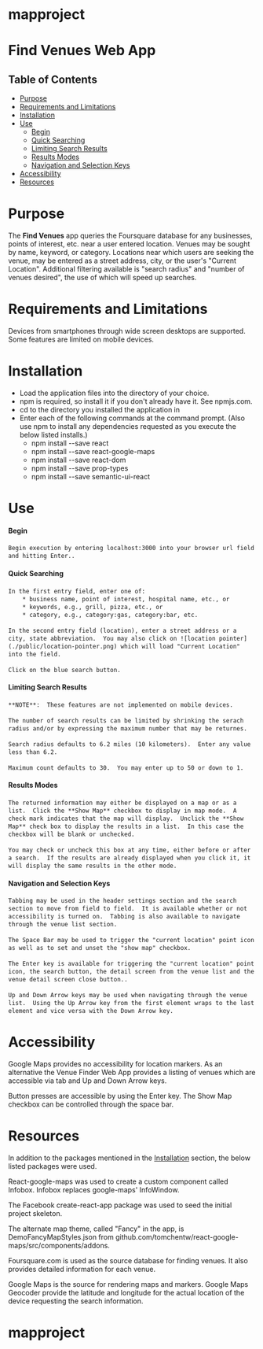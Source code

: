 # mapproject

# Find Venues Web App

## Table of Contents

* [Purpose](#purpose)
* [Requirements and Limitations](#requirements-and-limitations)
* [Installation](#installation)
* [Use](#use)
  - [Begin](#begin)
  - [Quick Searching](#quick-searching)
  - [Limiting Search Results](#limiting-search-results)
  - [Results Modes](#results-modes)
  - [Navigation and Selection Keys](#navigation-and-selection-keys)
* [Accessibility](#accessibility)
* [Resources](#resources)



# Purpose

The **Find Venues** app queries the Foursquare database for any businesses, points of interest, etc. near a user entered location.  Venues may be sought by name, keyword, or category.  Locations near which users are seeking the venue, may be entered as a street address, city, or the user's "Current Location".  Additional filtering available is "search radius" and "number of venues desired", the use of which will speed up searches.


# Requirements and Limitations

Devices from smartphones through wide screen desktops are supported.  Some features are limited on mobile devices.


# Installation

* Load the application files into the directory of your choice.
* npm is required, so install it if you don't already have it.  See npmjs.com.
* cd to the directory you installed the application in
* Enter each of the following commands at the command prompt.  (Also use npm to install any dependencies requested as you execute the below listed installs.)
  - npm install --save react
  - npm install --save react-google-maps
  - npm install --save react-dom
  - npm install --save prop-types
  - npm install --save semantic-ui-react


# Use

#### Begin
    Begin execution by entering localhost:3000 into your browser url field and hitting Enter..

#### Quick Searching
    In the first entry field, enter one of:
        * business name, point of interest, hospital name, etc., or
        * keywords, e.g., grill, pizza, etc., or
        * category, e.g., category:gas, category:bar, etc.

    In the second entry field (location), enter a street address or a city, state abbreviation.  You may also click on ![location pointer](./public/location-pointer.png) which will load "Current Location" into the field.

    Click on the blue search button.

#### Limiting Search Results
    **NOTE**:  These features are not implemented on mobile devices.

    The number of search results can be limited by shrinking the serach radius and/or by expressing the maximum number that may be returnes.

    Search radius defaults to 6.2 miles (10 kilometers).  Enter any value less than 6.2.

    Maximum count defaults to 30.  You may enter up to 50 or down to 1.

#### Results Modes
    The returned information may either be displayed on a map or as a list.  Click the **Show Map** checkbox to display in map mode.  A check mark indicates that the map will display.  Unclick the **Show Map** check box to display the results in a list.  In this case the checkbox will be blank or unchecked.

    You may check or uncheck this box at any time, either before or after a search.  If the results are already displayed when you click it, it will display the same results in the other mode.

#### Navigation and Selection Keys
    Tabbing may be used in the header settings section and the search section to move from field to field.  It is available whether or not accessibility is turned on.  Tabbing is also available to navigate through the venue list section.

    The Space Bar may be used to trigger the "current location" point icon as well as to set and unset the "show map" checkbox.

    The Enter key is available for triggering the "current location" point icon, the search button, the detail screen from the venue list and the venue detail screen close button..

    Up and Down Arrow keys may be used when navigating through the venue list.  Using the Up Arrow key from the first element wraps to the last element and vice versa with the Down Arrow key.


# Accessibility

Google Maps provides no accessibility for location markers.  As an alternative the Venue Finder Web App provides a listing of venues which are accessible via tab and Up and Down Arrow keys.

Button presses are accessible by using the Enter key.  The Show Map checkbox can be controlled through the space bar.


# Resources

In addition to the packages mentioned in the [Installation](#installation) section, the below listed packages were used.

React-google-maps was used to create a custom component called Infobox.  Infobox replaces google-maps' InfoWindow.

The Facebook create-react-app package was used to seed the initial project skeleton.

The alternate map theme, called "Fancy" in the app, is DemoFancyMapStyles.json from github.com/tomchentw/react-google-maps/src/components/addons.

Foursquare.com is used as the source database for finding venues.  It also provides detailed information for each venue.

Google Maps is the source for rendering maps and markers.  Google Maps Geocoder provide the latitude and longitude for the actual location of the device requesting the search information.

# mapproject
